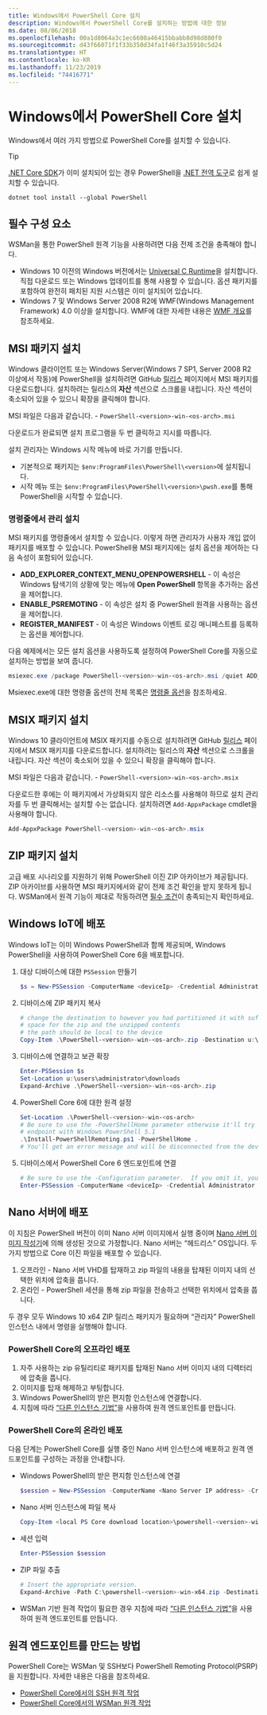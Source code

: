 ```yaml
---
title: Windows에서 PowerShell Core 설치
description: Windows에서 PowerShell Core를 설치하는 방법에 대한 정보
ms.date: 08/06/2018
ms.openlocfilehash: 00a1d8064a3c1ec6608a46415bbabb8d98d880f0
ms.sourcegitcommit: d43f66071f1f33b350d34fa1f46f3a35910c5d24
ms.translationtype: HT
ms.contentlocale: ko-KR
ms.lasthandoff: 11/23/2019
ms.locfileid: "74416771"
---
```

# <a name="installing-powershell-core-on-windows"></a>Windows에서 PowerShell Core 설치

Windows에서 여러 가지 방법으로 PowerShell Core를 설치할 수 있습니다.

> [!TIP]
> [.NET Core SDK](/dotnet/core/sdk)가 이미 설치되어 있는 경우 PowerShell을 [.NET 전역 도구](/dotnet/core/tools/global-tools)로 쉽게 설치할 수 있습니다.
>
> ```
> dotnet tool install --global PowerShell
> ```

## <a name="prerequisites"></a>필수 구성 요소

WSMan을 통한 PowerShell 원격 기능을 사용하려면 다음 전제 조건을 충족해야 합니다.

- Windows 10 이전의 Windows 버전에서는 [Universal C Runtime](https://www.microsoft.com/download/details.aspx?id=50410)을 설치합니다. 직접 다운로드 또는 Windows 업데이트를 통해 사용할 수 있습니다. 옵션 패키지를 포함하여 완전히 패치된 지원 시스템은 이미 설치되어 있습니다.
- Windows 7 및 Windows Server 2008 R2에 WMF(Windows Management Framework) 4.0 이상을 설치합니다. WMF에 대한 자세한 내용은 [WMF 개요](/powershell/scripting/wmf/overview)를 참조하세요.

## <a name="a-idmsi-installing-the-msi-package"></a><a id="msi" />MSI 패키지 설치

Windows 클라이언트 또는 Windows Server(Windows 7 SP1, Server 2008 R2 이상에서 작동)에 PowerShell을 설치하려면 GitHub [릴리스][releases] 페이지에서 MSI 패키지를 다운로드합니다. 설치하려는 릴리스의 **자산** 섹션으로 스크롤을 내립니다. 자산 섹션이 축소되어 있을 수 있으니 확장을 클릭해야 합니다.

MSI 파일은 다음과 같습니다. - `PowerShell-<version>-win-<os-arch>.msi`
<!-- TODO: should be updated to point to the Download Center as well -->

다운로드가 완료되면 설치 프로그램을 두 번 클릭하고 지시를 따릅니다.

설치 관리자는 Windows 시작 메뉴에 바로 가기를 만듭니다.

- 기본적으로 패키지는 `$env:ProgramFiles\PowerShell\<version>`에 설치됩니다.
- 시작 메뉴 또는 `$env:ProgramFiles\PowerShell\<version>\pwsh.exe`를 통해 PowerShell을 시작할 수 있습니다.

### <a name="administrative-install-from-the-command-line"></a>명령줄에서 관리 설치

MSI 패키지를 명령줄에서 설치할 수 있습니다. 이렇게 하면 관리자가 사용자 개입 없이 패키지를 배포할 수 있습니다. PowerShell용 MSI 패키지에는 설치 옵션을 제어하는 다음 속성이 포함되어 있습니다.

- **ADD_EXPLORER_CONTEXT_MENU_OPENPOWERSHELL** - 이 속성은 Windows 탐색기의 상황에 맞는 메뉴에 **Open PowerShell** 항목을 추가하는 옵션을 제어합니다.
- **ENABLE_PSREMOTING** - 이 속성은 설치 중 PowerShell 원격을 사용하는 옵션을 제어합니다.
- **REGISTER_MANIFEST** - 이 속성은 Windows 이벤트 로깅 매니페스트를 등록하는 옵션을 제어합니다.

다음 예제에서는 모든 설치 옵션을 사용하도록 설정하여 PowerShell Core를 자동으로 설치하는 방법을 보여 줍니다.

```powershell
msiexec.exe /package PowerShell-<version>-win-<os-arch>.msi /quiet ADD_EXPLORER_CONTEXT_MENU_OPENPOWERSHELL=1 ENABLE_PSREMOTING=1 REGISTER_MANIFEST=1
```

Msiexec.exe에 대한 명령줄 옵션의 전체 목록은 [명령줄 옵션](/windows/desktop/Msi/command-line-options)을 참조하세요.

## <a name="a-idmsix-installing-the-msix-package"></a><a id="msix" />MSIX 패키지 설치

Windows 10 클라이언트에 MSIX 패키지를 수동으로 설치하려면 GitHub [릴리스][releases] 페이지에서 MSIX 패키지를 다운로드합니다. 설치하려는 릴리스의 **자산** 섹션으로 스크롤을 내립니다. 자산 섹션이 축소되어 있을 수 있으니 확장을 클릭해야 합니다.

MSI 파일은 다음과 같습니다. - `PowerShell-<version>-win-<os-arch>.msix`

다운로드한 후에는 이 패키지에서 가상화되지 않은 리소스를 사용해야 하므로 설치 관리자를 두 번 클릭해서는 설치할 수는 없습니다.  설치하려면 `Add-AppxPackage` cmdlet을 사용해야 합니다.

```powershell
Add-AppxPackage PowerShell-<version>-win-<os-arch>.msix
```

## <a name="a-idzip-installing-the-zip-package"></a><a id="zip" />ZIP 패키지 설치

고급 배포 시나리오를 지원하기 위해 PowerShell 이진 ZIP 아카이브가 제공됩니다. ZIP 아카이브를 사용하면 MSI 패키지에서와 같이 전제 조건 확인을 받지 못하게 됩니다. WSMan에서 원격 기능이 제대로 작동하려면 [필수 조건](#prerequisites)이 충족되는지 확인하세요.

## <a name="deploying-on-windows-iot"></a>Windows IoT에 배포

Windows IoT는 이미 Windows PowerShell과 함께 제공되며, Windows PowerShell을 사용하여 PowerShell Core 6을 배포합니다.

1. 대상 디바이스에 대한 `PSSession` 만들기

   ```powershell
   $s = New-PSSession -ComputerName <deviceIp> -Credential Administrator
   ```

2. 디바이스에 ZIP 패키지 복사

   ```powershell
   # change the destination to however you had partitioned it with sufficient
   # space for the zip and the unzipped contents
   # the path should be local to the device
   Copy-Item .\PowerShell-<version>-win-<os-arch>.zip -Destination u:\users\administrator\Downloads -ToSession $s
   ```

3. 디바이스에 연결하고 보관 확장

   ```powershell
   Enter-PSSession $s
   Set-Location u:\users\administrator\downloads
   Expand-Archive .\PowerShell-<version>-win-<os-arch>.zip
   ```

4. PowerShell Core 6에 대한 원격 설정

   ```powershell
   Set-Location .\PowerShell-<version>-win-<os-arch>
   # Be sure to use the -PowerShellHome parameter otherwise it'll try to create a new
   # endpoint with Windows PowerShell 5.1
   .\Install-PowerShellRemoting.ps1 -PowerShellHome .
   # You'll get an error message and will be disconnected from the device because it has to restart WinRM
   ```

5. 디바이스에서 PowerShell Core 6 엔드포인트에 연결

   ```powershell
   # Be sure to use the -Configuration parameter.  If you omit it, you will connect to Windows PowerShell 5.1
   Enter-PSSession -ComputerName <deviceIp> -Credential Administrator -Configuration powershell.<version>
   ```

## <a name="deploying-on-nano-server"></a>Nano 서버에 배포

이 지침은 PowerShell 버전이 이미 Nano 서버 이미지에서 실행 중이며 [Nano 서버 이미지 작성기](/windows-server/get-started/deploy-nano-server)에 의해 생성된 것으로 가정합니다.
Nano 서버는 “헤드리스” OS입니다. 두 가지 방법으로 Core 이진 파일을 배포할 수 있습니다.

1. 오프라인 - Nano 서버 VHD를 탑재하고 zip 파일의 내용을 탑재된 이미지 내의 선택한 위치에 압축을 풉니다.
2. 온라인 - PowerShell 세션을 통해 zip 파일을 전송하고 선택한 위치에서 압축을 풉니다.

두 경우 모두 Windows 10 x64 ZIP 릴리스 패키지가 필요하며 “관리자” PowerShell 인스턴스 내에서 명령을 실행해야 합니다.

### <a name="offline-deployment-of-powershell-core"></a>PowerShell Core의 오프라인 배포

1. 자주 사용하는 zip 유틸리티로 패키지를 탑재된 Nano 서버 이미지 내의 디렉터리에 압축을 풉니다.
2. 이미지를 탑재 해제하고 부팅합니다.
3. Windows PowerShell의 받은 편지함 인스턴스에 연결합니다.
4. 지침에 따라 [“다른 인스턴스 기법”](../learn/remoting/wsman-remoting-in-powershell-core.md#executed-by-another-instance-of-powershell-on-behalf-of-the-instance-that-it-will-register)을 사용하여 원격 엔드포인트를 만듭니다.

### <a name="online-deployment-of-powershell-core"></a>PowerShell Core의 온라인 배포

다음 단계는 PowerShell Core를 실행 중인 Nano 서버 인스턴스에 배포하고 원격 엔드포인트를 구성하는 과정을 안내합니다.

- Windows PowerShell의 받은 편지함 인스턴스에 연결

  ```powershell
  $session = New-PSSession -ComputerName <Nano Server IP address> -Credential <An Administrator account on the system>
  ```

- Nano 서버 인스턴스에 파일 복사

  ```powershell
  Copy-Item <local PS Core download location>\powershell-<version>-win-x64.zip c:\ -ToSession $session
  ```

- 세션 입력

  ```powershell
  Enter-PSSession $session
  ```

- ZIP 파일 추출

  ```powershell
  # Insert the appropriate version.
  Expand-Archive -Path C:\powershell-<version>-win-x64.zip -DestinationPath "C:\PowerShellCore_<version>"
  ```

- WSMan 기반 원격 작업이 필요한 경우 지침에 따라 [“다른 인스턴스 기법”](../learn/remoting/WSMan-Remoting-in-PowerShell-Core.md#executed-by-another-instance-of-powershell-on-behalf-of-the-instance-that-it-will-register)을 사용하여 원격 엔드포인트를 만듭니다.

## <a name="how-to-create-a-remoting-endpoint"></a>원격 엔드포인트를 만드는 방법

PowerShell Core는 WSMan 및 SSH보다 PowerShell Remoting Protocol(PSRP)을 지원합니다. 자세한 내용은 다음을 참조하세요.

- [PowerShell Core에서의 SSH 원격 작업][ssh-remoting]
- [PowerShell Core에서의 WSMan 원격 작업][wsman-remoting]

<!-- [download-center]: TODO -->

[releases]: https://github.com/PowerShell/PowerShell/releases
[ssh-remoting]: ../learn/remoting/SSH-Remoting-in-PowerShell-Core.md
[wsman-remoting]: ../learn/remoting/WSMan-Remoting-in-PowerShell-Core.md
[AppVeyor]: https://ci.appveyor.com/project/PowerShell/powershell
